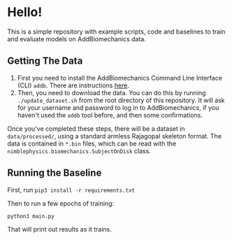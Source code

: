 # Hello!

This is a simple repository with example scripts, code and baselines to train and evaluate models on AddBiomechanics data.

## Getting The Data

1. First you need to install the AddBiomechanics Command Line Interface (CLI) `addb`. There are instructions [here](https://github.com/keenon/AddBiomechanics/tree/main/cli).
2. Then, you need to download the data. You can do this by running `./update_dataset.sh` from the root directory of this repository. It will ask for your username and password to log in to AddBiomechanics, if you haven't used the `addb` tool before, and then some confirmations.

Once you've completed these steps, there will be a dataset in `data/processed/`, using a standard armless Rajagopal skeleton format. The data is contained in `*.bin` files, which can be read with the `nimblephysics.biomechanics.SubjectOnDisk` class.

## Running the Baseline

First, run `pip3 install -r requirements.txt`

Then to run a few epochs of training:

`python3 main.py`

That will print out results as it trains.